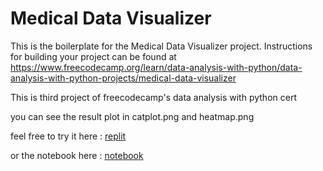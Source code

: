 # Medical Data Visualizer

This is the boilerplate for the Medical Data Visualizer project. Instructions for building your project can be found at https://www.freecodecamp.org/learn/data-analysis-with-python/data-analysis-with-python-projects/medical-data-visualizer

This is third project of freecodecamp's data analysis with python cert

you can see the result plot in catplot.png and heatmap.png

feel free to try it here : [replit](https://replit.com/@riefkyanova/fcc-medical-data-visualizer)

or the notebook here : [notebook](https://colab.research.google.com/drive/1lqQ5MDJf8rYERJGVX_AwQ4K4nabcT0kZ?usp=sharing)
